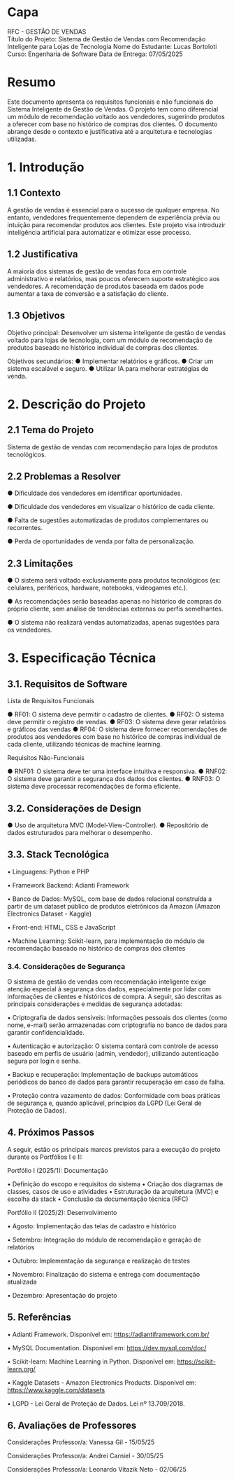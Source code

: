 # Capa
RFC - GESTÃO DE VENDAS  
Título do Projeto: Sistema de Gestão de Vendas com Recomendação Inteligente para Lojas de Tecnologia
Nome do Estudante: Lucas Bortoloti
Curso: Engenharia de Software 
Data de Entrega: 07/05/2025  

# Resumo
Este documento apresenta os requisitos funcionais e não funcionais do Sistema Inteligente de Gestão de Vendas. O projeto tem como diferencial um módulo de recomendação voltado aos vendedores, sugerindo produtos a oferecer com base no histórico de compras dos clientes. O documento abrange desde o contexto e justificativa até a arquitetura e tecnologias utilizadas.

# 1. Introdução

## 1.1 Contexto
A gestão de vendas é essencial para o sucesso de qualquer empresa. No entanto, vendedores frequentemente dependem de experiência prévia ou intuição para recomendar produtos aos clientes. Este projeto visa introduzir inteligência artificial para automatizar e otimizar esse processo.

## 1.2 Justificativa
A maioria dos sistemas de gestão de vendas foca em controle administrativo e relatórios, mas poucos oferecem suporte estratégico aos vendedores. A recomendação de produtos baseada em dados pode aumentar a taxa de conversão e a satisfação do cliente. 

## 1.3 Objetivos
Objetivo principal: Desenvolver um sistema inteligente de gestão de vendas voltado para lojas de tecnologia, com um módulo de recomendação de produtos baseado no histórico individual de compras dos clientes.

Objetivos secundários: 
● Implementar relatórios e gráficos. 
● Criar um sistema escalável e seguro. 
● Utilizar IA para melhorar estratégias de venda.

# 2. Descrição do Projeto

## 2.1 Tema do Projeto
Sistema de gestão de vendas com recomendação para lojas de produtos tecnológicos.

## 2.2 Problemas a Resolver  
●   Dificuldade dos vendedores em identificar oportunidades.

●   Dificuldade dos vendedores em visualizar o histórico de cada cliente.

●   Falta de sugestões automatizadas de produtos complementares ou recorrentes.

●   Perda de oportunidades de venda por falta de personalização.

## 2.3 Limitações 
●   O sistema será voltado exclusivamente para produtos tecnológicos (ex: celulares, periféricos, hardware, notebooks, videogames etc.).

●   As recomendações serão baseadas apenas no histórico de compras do próprio cliente, sem análise de tendências externas ou perfis semelhantes.

●   O sistema não realizará vendas automatizadas, apenas sugestões para os vendedores.

# 3. Especificação Técnica

## 3.1. Requisitos de Software
Lista de Requisitos Funcionais

● RF01: O sistema deve permitir o cadastro de clientes. 
● RF02: O sistema deve permitir o registro de vendas. 
● RF03: O sistema deve gerar relatórios e gráficos das vendas 
● RF04: O sistema deve fornecer recomendações de produtos aos vendedores com base no histórico de compras individual de cada cliente, utilizando técnicas de machine learning.

Requisitos Não-Funcionais 

● RNF01: O sistema deve ter uma interface intuitiva e responsiva.
● RNF02: O sistema deve garantir a segurança dos dados dos clientes.
● RNF03: O sistema deve processar recomendações de forma eficiente.

## 3.2. Considerações de Design
● Uso de arquitetura MVC (Model-View-Controller). 
● Repositório de dados estruturados para melhorar o desempenho. 

## 3.3. Stack Tecnológica
• Linguagens: Python e PHP

• Framework Backend: Adianti Framework

• Banco de Dados: MySQL, com base de dados relacional construída a partir de um dataset público de produtos eletrônicos da Amazon (Amazon Electronics Dataset - Kaggle)

• Front-end: HTML, CSS e JavaScript

• Machine Learning: Scikit-learn, para implementação do módulo de recomendação baseado no histórico de compras dos clientes

### 3.4. Considerações de Segurança

O sistema de gestão de vendas com recomendação inteligente exige atenção especial à segurança dos dados, especialmente por lidar com informações de clientes e históricos de compra. A seguir, são descritas as principais considerações e medidas de segurança adotadas:

• Criptografia de dados sensíveis: Informações pessoais dos clientes (como nome, e-mail) serão armazenadas com criptografia no banco de dados para garantir confidencialidade.

• Autenticação e autorização: O sistema contará com controle de acesso baseado em perfis de usuário (admin, vendedor), utilizando autenticação segura por login e senha.

• Backup e recuperação: Implementação de backups automáticos periódicos do banco de dados para garantir recuperação em caso de falha.

• Proteção contra vazamento de dados: Conformidade com boas práticas de segurança e, quando aplicável, princípios da LGPD (Lei Geral de Proteção de Dados).

## 4. Próximos Passos

A seguir, estão os principais marcos previstos para a execução do projeto durante os Portfólios I e II:

Portfólio I (2025/1): Documentação

• Definição do escopo e requisitos do sistema
• Criação dos diagramas de classes, casos de uso e atividades
• Estruturação da arquitetura (MVC) e escolha da stack
• Conclusão da documentação técnica (RFC)

Portfólio II (2025/2): Desenvolvimento

• Agosto: Implementação das telas de cadastro e histórico

• Setembro: Integração do módulo de recomendação e geração de relatórios

• Outubro: Implementação da segurança e realização de testes

• Novembro: Finalização do sistema e entrega com documentação atualizada

• Dezembro: Apresentação do projeto


## 5. Referências

• Adianti Framework. Disponível em: https://adiantiframework.com.br/


• MySQL Documentation. Disponível em: https://dev.mysql.com/doc/


• Scikit-learn: Machine Learning in Python. Disponível em: https://scikit-learn.org/


• Kaggle Datasets - Amazon Electronics Products. Disponível em: https://www.kaggle.com/datasets


• LGPD - Lei Geral de Proteção de Dados. Lei nº 13.709/2018.

## 6. Avaliações de Professores

Considerações Professor/a: Vanessa Gil - 15/05/25

Considerações Professor/a: Andrei Carniel - 30/05/25

Considerações Professor/a: Leonardo Vitazik Neto - 02/06/25
